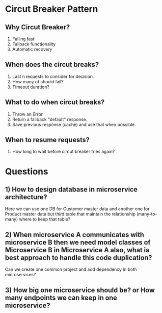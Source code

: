 # Circut Breaker Pattern

## Why Circut Breaker?
1) Failing fast
2) Fallback functionality
3) Automatic recovery

## When does the circut breaks?
1) Last n requests to consider for decision.
2) How many of should fail?
3) Timeout duration?

## What to do when circut breaks?
1) Throw an Error
2) Return a fallback "default" response.
3) Save previous response (cache) and use that when possible.

## When to resume requests?
1) How long to wait before circut breaker tries again?

# Questions

## 1) How to design database in microservice architecture?
Here we can use one DB for Customer master data and another one for Product master data but third table that maintain the relationship (many-to-many) where to keep that table?

## 2) When microservice A communicates with microservice B then we need model classes of Microservice B in Microservice A also, what is best approach to handle this code duplication?
Can we create one common project and add dependency in both microservices?

## 3) How big one microservice should be? or How many endpoints we can keep in one microservice?

